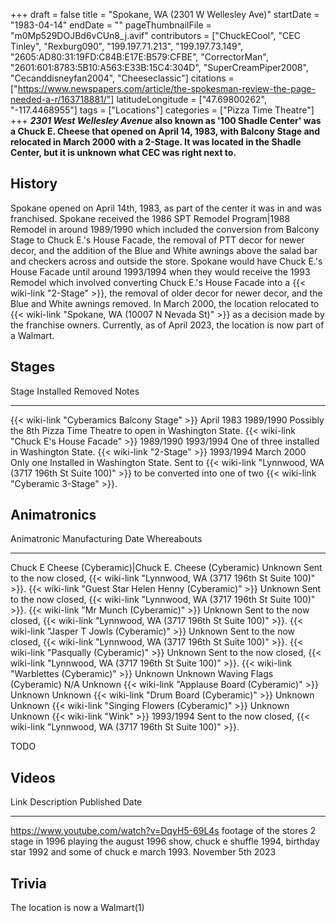 +++
draft = false
title = "Spokane, WA (2301 W Wellesley Ave)"
startDate = "1983-04-14"
endDate = ""
pageThumbnailFile = "m0Mp529DOJBd6vCUn8_j.avif"
contributors = ["ChuckECool", "CEC Tinley", "Rexburg090", "199.197.71.213", "199.197.73.149", "2605:AD80:31:19FD:C84B:E17E:B579:CFBE", "CorrectorMan", "2601:601:8783:5B10:A563:E33B:15C4:304D", "SuperCreamPiper2008", "Cecanddisneyfan2004", "Cheeseclassic"]
citations = ["https://www.newspapers.com/article/the-spokesman-review-the-page-needed-a-r/163718881/"]
latitudeLongitude = ["47.69800262", "-117.4468955"]
tags = ["Locations"]
categories = ["Pizza Time Theatre"]
+++
***2301 West Wellesley Avenue* also known as '100 Shadle Center' was a Chuck E. Cheese that opened on April 14, 1983, with Balcony Stage and relocated in March 2000 with a 2-Stage.
It was located in the Shadle Center, but it is unknown what CEC was right next to.**

## History

Spokane opened on April 14th, 1983, as part of the center it was in and was franchised. Spokane received the 1986 SPT Remodel Program|1988 Remodel in around 1989/1990 which included the conversion from Balcony Stage to Chuck E.'s House Facade, the removal of PTT decor for newer decor, and the addition of the Blue and White awnings above the salad bar and checkers across and outside the store. Spokane would have Chuck E.'s House Facade until around 1993/1994 when they would receive the 1993 Remodel which involved converting Chuck E.'s House Facade into a {{< wiki-link "2-Stage" >}}, the removal of older decor for newer decor, and the Blue and White awnings removed. In March 2000, the location relocated to {{< wiki-link "Spokane, WA (10007 N Nevada St)" >}} as a decision made by the franchise owners. Currently, as of April 2023, the location is now part of a Walmart.

## Stages

  Stage                                              Installed    Removed      Notes
  -------------------------------------------------- ------------ ------------ -------------------------------------------------------------------------------------------------------------------------------------------------------------------------------------------
  {{< wiki-link "Cyberamics Balcony Stage" >}}   April 1983   1989/1990    Possibly the 8th Pizza Time Theatre to open in Washington State.
  {{< wiki-link "Chuck E's House Facade" >}}    1989/1990    1993/1994    One of three installed in Washington State.
  {{< wiki-link "2-Stage" >}}                    1993/1994    March 2000   Only one Installed in Washington State. Sent to {{< wiki-link "Lynnwood, WA (3717 196th St Suite 100)" >}} to be converted into one of two {{< wiki-link "Cyberamic 3-Stage" >}}.

## Animatronics

  Animatronic                                                  Manufacturing Date   Whereabouts
  ------------------------------------------------------------ -------------------- -----------------------------------------------------------------------------------------
  Chuck E Cheese (Cyberamic)|Chuck E. Cheese (Cyberamic)      Unknown              Sent to the now closed, {{< wiki-link "Lynnwood, WA (3717 196th St Suite 100)" >}}.
  {{< wiki-link "Guest Star Helen Henny (Cyberamic)" >}}   Unknown              Sent to the now closed, {{< wiki-link "Lynnwood, WA (3717 196th St Suite 100)" >}}.
  {{< wiki-link "Mr Munch (Cyberamic)" >}}                 Unknown              Sent to the now closed, {{< wiki-link "Lynnwood, WA (3717 196th St Suite 100)" >}}.
  {{< wiki-link "Jasper T Jowls (Cyberamic)" >}}           Unknown              Sent to the now closed, {{< wiki-link "Lynnwood, WA (3717 196th St Suite 100)" >}}.
  {{< wiki-link "Pasqually (Cyberamic)" >}}                Unknown              Sent to the now closed, {{< wiki-link "Lynnwood, WA (3717 196th St Suite 100)" >}}.
  {{< wiki-link "Warblettes (Cyberamic)" >}}               Unknown              Unknown
  Waving Flags (Cyberamic)                                     N/A                  Unknown
  {{< wiki-link "Applause Board (Cyberamic)" >}}           Unknown              Unknown
  {{< wiki-link "Drum Board (Cyberamic)" >}}               Unknown              Unknown
  {{< wiki-link "Singing Flowers (Cyberamic)" >}}          Unknown              Unknown
  {{< wiki-link "Wink" >}}                                 1993/1994            Sent to the now closed, {{< wiki-link "Lynnwood, WA (3717 196th St Suite 100)" >}}.

TODO

## Videos

  Link                                          Description                                                                                                                                    Published Date
  --------------------------------------------- ---------------------------------------------------------------------------------------------------------------------------------------------- -------------------
  https://www.youtube.com/watch?v=DqyH5-69L4s   footage of the stores 2 stage in 1996 playing the august 1996 show, chuck e shuffle 1994, birthday star 1992 and some of chuck e march 1993.   November 5th 2023
                                                                                                                                                                                               
                                                                                                                                                                                               

## Trivia

The location is now a Walmart(1)
